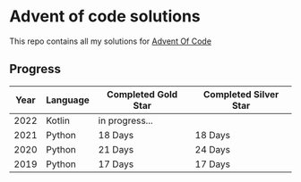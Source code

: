 # Advent of code solutions

This repo contains all my solutions for [Advent Of Code](https://adventofcode.com/)

## Progress

|Year   |Language  | Completed Gold Star  | Completed Silver Star |
|---|---|---|---|
| 2022 | Kotlin | in progress... |   |
| 2021 | Python | 18 Days | 18 Days |
| 2020 | Python | 21 Days | 24 Days |
| 2019 | Python | 17 Days | 17 Days |
